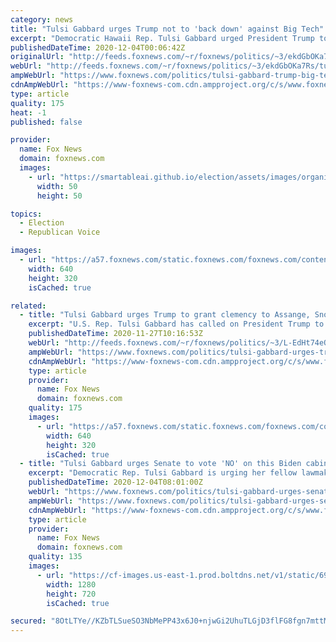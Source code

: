 ```yaml
---
category: news
title: "Tulsi Gabbard urges Trump not to 'back down' against Big Tech"
excerpt: "Democratic Hawaii Rep. Tulsi Gabbard urged President Trump to stand his ground in a legislative fight against Big Tech Wednesday night -- after the commander-in-chief threatened to veto a defense spending bill if it didn’t also repeal federal protections for social media companies from certain liabilities."
publishedDateTime: 2020-12-04T00:06:42Z
originalUrl: "http://feeds.foxnews.com/~r/foxnews/politics/~3/ekdGbOKa7Rs/tulsi-gabbard-trump-big-tech"
webUrl: "http://feeds.foxnews.com/~r/foxnews/politics/~3/ekdGbOKa7Rs/tulsi-gabbard-trump-big-tech"
ampWebUrl: "https://www.foxnews.com/politics/tulsi-gabbard-trump-big-tech.amp"
cdnAmpWebUrl: "https://www-foxnews-com.cdn.ampproject.org/c/s/www.foxnews.com/politics/tulsi-gabbard-trump-big-tech.amp"
type: article
quality: 175
heat: -1
published: false

provider:
  name: Fox News
  domain: foxnews.com
  images:
    - url: "https://smartableai.github.io/election/assets/images/organizations/foxnews.com-50x50.jpg"
      width: 50
      height: 50

topics:
  - Election
  - Republican Voice

images:
  - url: "https://a57.foxnews.com/static.foxnews.com/foxnews.com/content/uploads/2020/12/640/320/Gabbard-GETTY.jpg?ve=1&tl=1"
    width: 640
    height: 320
    isCached: true

related:
  - title: "Tulsi Gabbard urges Trump to grant clemency to Assange, Snowden"
    excerpt: "U.S. Rep. Tulsi Gabbard has called on President Trump to pardon National Security Agency (NSA) whistleblower Edward Snowden and WikiLeaks founder Julian Assange before the president leaves office on Jan. 20, according to a report."
    publishedDateTime: 2020-11-27T10:16:53Z
    webUrl: "http://feeds.foxnews.com/~r/foxnews/politics/~3/L-EdHt74eO0/tulsi-gabbard-urges-trump-to-grant-clemency-to-assange-snowden"
    ampWebUrl: "https://www.foxnews.com/politics/tulsi-gabbard-urges-trump-to-grant-clemency-to-assange-snowden.amp"
    cdnAmpWebUrl: "https://www-foxnews-com.cdn.ampproject.org/c/s/www.foxnews.com/politics/tulsi-gabbard-urges-trump-to-grant-clemency-to-assange-snowden.amp"
    type: article
    provider:
      name: Fox News
      domain: foxnews.com
    quality: 175
    images:
      - url: "https://a57.foxnews.com/static.foxnews.com/foxnews.com/content/uploads/2020/08/640/320/AP20221566698304.jpg?ve=1&tl=1"
        width: 640
        height: 320
        isCached: true
  - title: "Tulsi Gabbard urges Senate to vote 'NO' on this Biden cabinet pick"
    excerpt: "Democratic Rep. Tulsi Gabbard is urging her fellow lawmakers in the Senate to block President-elect Joe Biden's pick for director of the Office of Management and Budget (OMB), Neera Tanden."
    publishedDateTime: 2020-12-04T08:01:00Z
    webUrl: "https://www.foxnews.com/politics/tulsi-gabbard-urges-senate-to-vote-no-on-this-biden-cabinet-pick"
    ampWebUrl: "https://www.foxnews.com/politics/tulsi-gabbard-urges-senate-to-vote-no-on-this-biden-cabinet-pick.amp"
    cdnAmpWebUrl: "https://www-foxnews-com.cdn.ampproject.org/c/s/www.foxnews.com/politics/tulsi-gabbard-urges-senate-to-vote-no-on-this-biden-cabinet-pick.amp"
    type: article
    provider:
      name: Fox News
      domain: foxnews.com
    quality: 135
    images:
      - url: "https://cf-images.us-east-1.prod.boltdns.net/v1/static/694940094001/61989ecd-cf0c-4a0c-9321-0dcc13895462/a924ee0b-f4af-40e4-a671-eb2276b1ca0d/1280x720/match/image.jpg"
        width: 1280
        height: 720
        isCached: true

secured: "8OtLTYe//KZbTLSueSO3NbMePP43x6J0+njwGi2UhuTLGjD3flFG8fgn7mttMNt7LUIDc0TXwgJbmhm/SSHNMrbydO0387B3MV4NF3G8mHQnVAB5PMeQFyqoeVa02UcLjfmGfktc6Oc0qcDdhhT/HGJyxTFBvqn3HhrSXI0sOLjoW8BKPQDKuEBeQOTpo3Ufw6l9qVqR4fXIrLRntk3+fGYXlf381Ze2298VGzwiHwKZwMbh/DdnGcGbA25OUykoQUNToJXVTZSo6JktkoL6yeGZAhMXA4gh3Zdv4lNvO8X/nc8v0Sk1Jw7R+FXV6wWlh413rLxvhHUxV3H829juAIuMBn9RrLZSm3FldPKIeDc=;PzclTvzz9baJeVAxXghFgw=="
---
```


